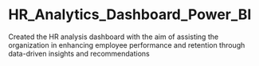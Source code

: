 # HR_Analytics_Dashboard_Power_BI
Created the HR analysis dashboard with the aim of assisting the organization in enhancing employee performance and retention through data-driven insights and recommendations
